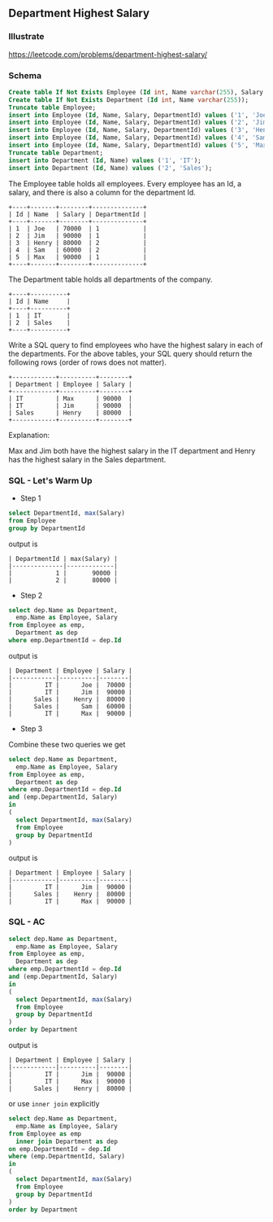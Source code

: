 ## Department Highest Salary
### Illustrate
<https://leetcode.com/problems/department-highest-salary/>

### Schema
```sql
Create table If Not Exists Employee (Id int, Name varchar(255), Salary int, DepartmentId int);
Create table If Not Exists Department (Id int, Name varchar(255));
Truncate table Employee;
insert into Employee (Id, Name, Salary, DepartmentId) values ('1', 'Joe', '70000', '1');
insert into Employee (Id, Name, Salary, DepartmentId) values ('2', 'Jim', '90000', '1');
insert into Employee (Id, Name, Salary, DepartmentId) values ('3', 'Henry', '80000', '2');
insert into Employee (Id, Name, Salary, DepartmentId) values ('4', 'Sam', '60000', '2');
insert into Employee (Id, Name, Salary, DepartmentId) values ('5', 'Max', '90000', '1');
Truncate table Department;
insert into Department (Id, Name) values ('1', 'IT');
insert into Department (Id, Name) values ('2', 'Sales');
```

The Employee table holds all employees. Every employee has an Id, a salary, and there is also a column for the department Id.

```
+----+-------+--------+--------------+
| Id | Name  | Salary | DepartmentId |
+----+-------+--------+--------------+
| 1  | Joe   | 70000  | 1            |
| 2  | Jim   | 90000  | 1            |
| 3  | Henry | 80000  | 2            |
| 4  | Sam   | 60000  | 2            |
| 5  | Max   | 90000  | 1            |
+----+-------+--------+--------------+
```
The Department table holds all departments of the company.

```
+----+----------+
| Id | Name     |
+----+----------+
| 1  | IT       |
| 2  | Sales    |
+----+----------+
```
Write a SQL query to find employees who have the highest salary in each of the departments. For the above tables, your SQL query should return the following rows (order of rows does not matter).

```
+------------+----------+--------+
| Department | Employee | Salary |
+------------+----------+--------+
| IT         | Max      | 90000  |
| IT         | Jim      | 90000  |
| Sales      | Henry    | 80000  |
+------------+----------+--------+
```
Explanation:

Max and Jim both have the highest salary in the IT department and Henry has the highest salary in the Sales department.

### SQL - Let's Warm Up
- Step 1

```sql
select DepartmentId, max(Salary)
from Employee
group by DepartmentId
```

output is

```
| DepartmentId | max(Salary) |
|--------------|-------------|
|            1 |       90000 |
|            2 |       80000 |
```

- Step 2

```sql
select dep.Name as Department,
  emp.Name as Employee, Salary
from Employee as emp,
  Department as dep
where emp.DepartmentId = dep.Id
```

output is

```
| Department | Employee | Salary |
|------------|----------|--------|
|         IT |      Joe |  70000 |
|         IT |      Jim |  90000 |
|      Sales |    Henry |  80000 |
|      Sales |      Sam |  60000 |
|         IT |      Max |  90000 |
```

- Step 3

Combine these two queries we get

```sql
select dep.Name as Department,
  emp.Name as Employee, Salary
from Employee as emp,
  Department as dep
where emp.DepartmentId = dep.Id
and (emp.DepartmentId, Salary)
in
(
  select DepartmentId, max(Salary)
  from Employee
  group by DepartmentId
)
```

output is

```
| Department | Employee | Salary |
|------------|----------|--------|
|         IT |      Jim |  90000 |
|      Sales |    Henry |  80000 |
|         IT |      Max |  90000 |
```

### SQL - AC
```sql
select dep.Name as Department,
  emp.Name as Employee, Salary
from Employee as emp,
  Department as dep
where emp.DepartmentId = dep.Id
and (emp.DepartmentId, Salary)
in
(
  select DepartmentId, max(Salary)
  from Employee
  group by DepartmentId
)
order by Department
```

output is

```
| Department | Employee | Salary |
|------------|----------|--------|
|         IT |      Jim |  90000 |
|         IT |      Max |  90000 |
|      Sales |    Henry |  80000 |
```

or use `inner join` explicitly

```sql
select dep.Name as Department,
  emp.Name as Employee, Salary
from Employee as emp
  inner join Department as dep
on emp.DepartmentId = dep.Id
where (emp.DepartmentId, Salary)
in
(
  select DepartmentId, max(Salary)
  from Employee
  group by DepartmentId
)
order by Department
```